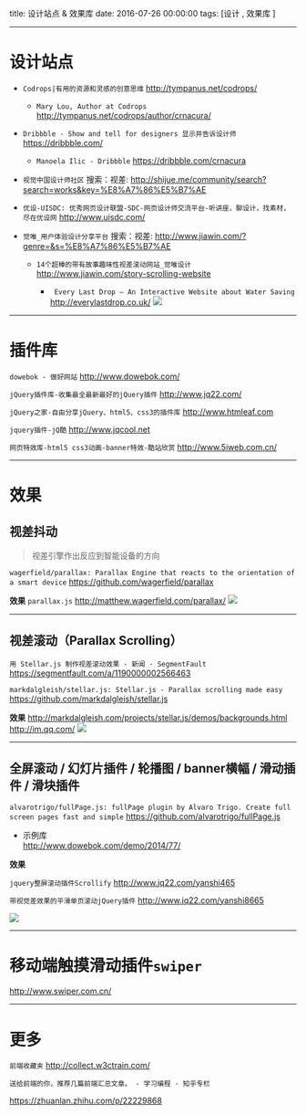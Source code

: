 title: 设计站点 & 效果库
date: 2016-07-26 00:00:00
tags: [设计 , 效果库 ]


---


# 设计站点
- `Codrops|有用的资源和灵感的创意思维`
http://tympanus.net/codrops/



    - `Mary Lou, Author at Codrops`      http://tympanus.net/codrops/author/crnacura/


- `Dribbble - Show and tell for designers 显示并告诉设计师`
https://dribbble.com/


    - `Manoela Ilic - Dribbble`      https://dribbble.com/crnacura


- `视觉中国设计师社区`
搜索：视差:  http://shijue.me/community/search?search=works&key=%E8%A7%86%E5%B7%AE


- `优设-UISDC: 优秀网页设计联盟-SDC-网页设计师交流平台-听讲座，聊设计，找素材，尽在优设网`
http://www.uisdc.com/


- `觉唯_用户体验设计分享平台`
搜索：视差:  http://www.jiawin.com/?genre=&s=%E8%A7%86%E5%B7%AE


    -  `14个超棒的带有故事趣味性视差滚动网站_觉唯设计`           http://www.jiawin.com/story-scrolling-website


         -  ` Every Last Drop – An Interactive Website about Water Saving`           http://everylastdrop.co.uk/
          ![]( http://7xnbs3.com1.z0.glb.clouddn.com/16-7-30/74694953.jpg)
<!--
           -->



---
# 插件库
`dowebok - 做好网站`
http://www.dowebok.com/


`jQuery插件库-收集最全最新最好的jQuery插件`
http://www.jq22.com/


`jQuery之家-自由分享jQuery、html5、css3的插件库`
http://www.htmleaf.com


`jquery插件-jQ酷`
http://www.jqcool.net


`网页特效库-html5 css3动画-banner特效-酷站欣赏`
http://www.5iweb.com.cn/


---
# 效果

##  视差抖动
> 视差引擎作出反应到智能设备的方向



`wagerfield/parallax: Parallax Engine that reacts to the orientation of a smart device`
https://github.com/wagerfield/parallax


**效果**
`parallax.js`
http://matthew.wagerfield.com/parallax/
![]( http://7xnbs3.com1.z0.glb.clouddn.com/16-7-30/39021411.jpg)
<!--
-->
 
---
## 视差滚动（Parallax Scrolling）


`用 Stellar.js 制作视差滚动效果 - 新闻 - SegmentFault`
https://segmentfault.com/a/1190000002566463


` markdalgleish/stellar.js: Stellar.js - Parallax scrolling made easy `
https://github.com/markdalgleish/stellar.js


**效果**
http://markdalgleish.com/projects/stellar.js/demos/backgrounds.html
http://im.qq.com/
![]( http://7xnbs3.com1.z0.glb.clouddn.com/16-7-30/59285362.jpg)
<!--
-->
 


---
##  全屏滚动 / 幻灯片插件 / 轮播图 / banner横幅 / 滑动插件 / 滑块插件
`alvarotrigo/fullPage.js: fullPage plugin by Alvaro Trigo. Create full screen pages fast and simple`
https://github.com/alvarotrigo/fullPage.js


- 示例库  
http://www.dowebok.com/demo/2014/77/



**效果**

`jquery整屏滚动插件Scrollify` 
http://www.jq22.com/yanshi465



`带视觉差效果的平滑单页滚动jQuery插件`
http://www.jq22.com/yanshi8665  


![]( http://7xnbs3.com1.z0.glb.clouddn.com/16-7-30/85707060.jpg)
<!--
-->


---
# 移动端触摸滑动插件`swiper`

http://www.swiper.com.cn/

 
---
# 更多
`前端收藏夹`
http://collect.w3ctrain.com/


`送给前端的你，推荐几篇前端汇总文章。 - 学习编程 - 知乎专栏`

https://zhuanlan.zhihu.com/p/22229868



  <!-- more -->
